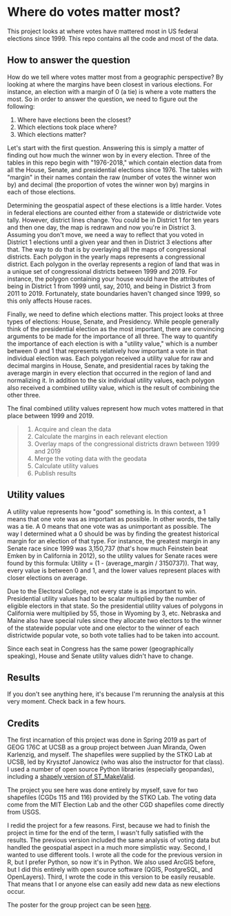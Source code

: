 # Where do votes matter most?
This project looks at where votes have mattered most in US federal elections since 1999. This repo contains all the code and most of the data.

## How to answer the question
How do we tell where votes matter most from a geographic perspective? By looking at where the margins have been closest in various elections. For instance, an election with a margin of 0 (a tie) is where a vote matters the most. So in order to answer the question, we need to figure out the following:

1) Where have elections been the closest?
2) Which elections took place where?
3) Which elections matter?

Let's start with the first question. Answering this is simply a matter of finding out how much the winner won by in every election. Three of the tables in this repo begin with "1976-2018," which contain election data from all the House, Senate, and presidential elections since 1976. The tables with "margin" in their names contain the raw (number of votes the winner won by) and decimal (the proportion of votes the winner won by) margins in each of those elections.

Determining the geospatial aspect of these elections is a little harder. Votes in federal elections are counted either from a statewide or districtwide vote tally. However, district lines change. You could be in District 1 for ten years and then one day, the map is redrawn and now you're in District 3. Assuming you don't move, we need a way to reflect that you voted in District 1 elections until a given year and then in District 3 elections after that. The way to do that is by overlaying all the maps of congressional districts. Each polygon in the yearly maps represents a congressional district. Each polygon in the overlay represents a region of land that was in a unique set of congressional districts between 1999 and 2019. For instance, the polygon containing your house would have the attributes of being in District 1 from 1999 until, say, 2010, and being in District 3 from 2011 to 2019. Fortunately, state boundaries haven't changed since 1999, so this only affects House races.

Finally, we need to define which elections matter. This project looks at three types of elections: House, Senate, and Presidency. While people generally think of the presidential election as the most important, there are convincing arguments to be made for the importance of all three. The way to quantify the importance of each election is with a "utility value," which is a number between 0 and 1 that represents relatively how important a vote in that individual election was. Each polygon received a utility value for raw and decimal margins in House, Senate, and presidential races by taking the average margin in every election that occurred in the region of land and normalizing it. In addition to the six individual utility values, each polygon also received a combined utility value, which is the result of combining the other three.

The final combined utility values represent how much votes mattered in that place between 1999 and 2019.

> 1) Acquire and clean the data
> 2) Calculate the margins in each relevant election
> 3) Overlay maps of the congressional districts drawn between 1999 and 2019
> 4) Merge the voting data with the geodata
> 5) Calculate utility values
> 6) Publish results

## Utility values
A utility value represents how "good" something is. In this context, a 1 means that one vote was as important as possible. In other words, the tally was a tie. A 0 means that one vote was as unimportant as possible. The way I determined what a 0 should be was by finding the greatest historical margin for an election of that type. For instance, the greatest margin in any Senate race since 1999 was 3,150,737 (that's how much Feinstein beat Emken by in California in 2012), so the utility values for Senate races were found by this formula: Utility = (1 - (average_margin / 3150737)). That way, every value is between 0 and 1, and the lower values represent places with closer elections on average.

Due to the Electoral College, not every state is as important to win. Presidential utility values had to be scalar multiplied by the number of eligible electors in that state. So the presidential utility values of polygons in California were multiplied by 55, those in Wyoming by 3, etc. Nebraska and Maine also have special rules since they allocate two electors to the winner of the statewide popular vote and one elector to the winner of each districtwide popular vote, so both vote tallies had to be taken into account.

Since each seat in Congress has the same power (geographically speaking), House and Senate utility values didn't have to change.

## Results
If you don't see anything here, it's because I'm rerunning the analysis at this very moment. Check back in a few hours.

## Credits
The first incarnation of this project was done in Spring 2019 as part of GEOG 176C at UCSB as a group project between Juan Miranda, Owen Karlenzig, and myself. The shapefiles were supplied by the STKO Lab at UCSB, led by Krysztof Janowicz (who was also the instructor for that class). I used a number of open source Python libraries (especially geopandas), including a [shapely version of ST_MakeValid](https://github.com/ftwillms/makevalid).

The project you see here was done entirely by myself, save for two shapefiles (CGDs 115 and 116) provided by the STKO Lab. The voting data come from the MIT Election Lab and the other CGD shapefiles come directly from USGS.

I redid the project for a few reasons. First, because we had to finish the project in time for the end of the term, I wasn't fully satisfied with the results. The previous version included the same analysis of voting data but handled the geospatial aspect in a much more simplistic way. Second, I wanted to use different tools. I wrote all the code for the previous version in R, but I prefer Python, so now it's in Python. We also used ArcGIS before, but I did this entirely with open source software (QGIS, PostgreSQL, and OpenLayers). Third, I wrote the code in this version to be easily reusable. That means that I or anyone else can easily add new data as new elections occur.

The poster for the group project can be seen [here](https://drive.google.com/file/d/1mxGxF_O4GJmrZ8ctpUhaFUgVHSbkkc6g/view).

